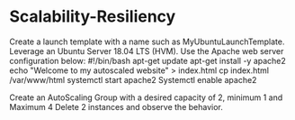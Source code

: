 # Scalability-Resiliency
Create a launch template with a name such as MyUbuntuLaunchTemplate.
Leverage an Ubuntu Server 18.04 LTS (HVM).
Use the Apache web server configuration below:
#!/bin/bash
apt-get update
apt-get install -y apache2
echo "Welcome to my autoscaled website" > index.html
cp index.html /var/www/html
systemctl start apache2
Systemctl enable apache2

Create an AutoScaling Group with a desired capacity of 2, minimum 1 and Maximum 4
Delete 2 instances and observe the behavior.

